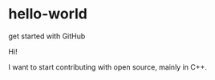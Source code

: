 # hello-world
get started with GitHub

Hi!

I want to start contributing with open source, mainly in C++.
